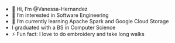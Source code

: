 - 👋 Hi, I’m @Vanessa-Hernandez
- 👀 I’m interested in Software Engineering
- 🌱 I’m currently learning Apache Spark and Google Cloud Storage
- I graduated with a BS in Computer Science
- ⚡ Fun fact: I love to do embroidery and take long walks

<!---
Vanessa-Hernandez/Vanessa-Hernandez is a ✨ special ✨ repository because its `README.md` (this file) appears on your GitHub profile.
You can click the Preview link to take a look at your changes.
--->
